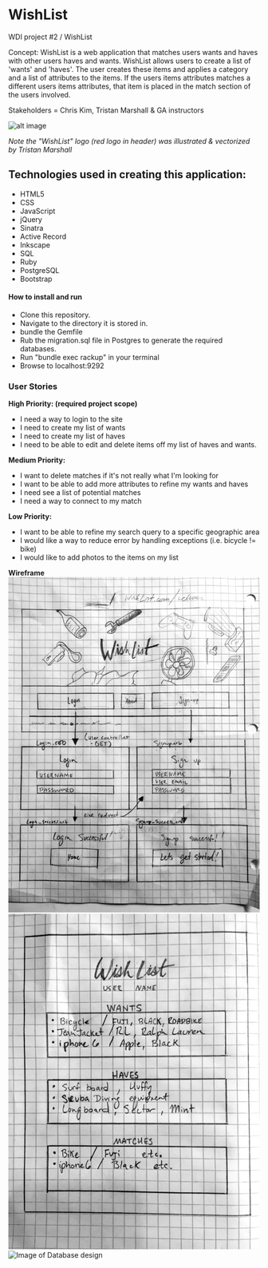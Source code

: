 # WishList
WDI project #2 / WishList

Concept:
WishList is a web application that matches users wants and haves with other users haves and wants. WishList allows users to create a list of 'wants' and 'haves'. The user creates these items and applies a category and a list of attributes to the items. If the users items attributes matches a different users items attributes, that item is placed in the match section of the users involved.

Stakeholders = Chris Kim, Tristan Marshall & GA instructors

![alt image](http://i.imgur.com/Gur32FC.jpg)

*Note the "WishList" logo (red logo in header) was illustrated & vectorized by Tristan Marshall*

## Technologies used in creating this application:

* HTML5
* CSS
* JavaScript
* jQuery
* Sinatra
* Active Record
* Inkscape
* SQL
* Ruby
* PostgreSQL
* Bootstrap


#### How to install and run
* Clone this repository.
* Navigate to the directory it is stored in.
* bundle the Gemfile
* Rub the migration.sql file in Postgres to generate the required databases.
* Run "bundle exec rackup" in your terminal
* Browse to localhost:9292

### User Stories

**High Priority: (required project scope)**
* I need a way to login to the site
* I need to create my list of wants
* I need to create my list of haves
* I need to be able to edit and delete items off my list of haves and wants.


**Medium Priority:**
* I want to delete matches if it's not really what I'm looking for
* I want to be able to add more attributes to refine my wants and haves
* I need see a list of potential matches
* I need a way to connect to my match

**Low Priority:**
* I want to be able to refine my search query to a specific geographic area
* I would like a way to reduce error by handling exceptions (i.e. bicycle != bike)
* I would like to add photos to the items on my list

**Wireframe**
![Image of website](wireframe.jpg)
![Image of dashboard](dashboard.jpg)
![Image of Database design](http://i.imgur.com/aOGiBK5.jpg)
